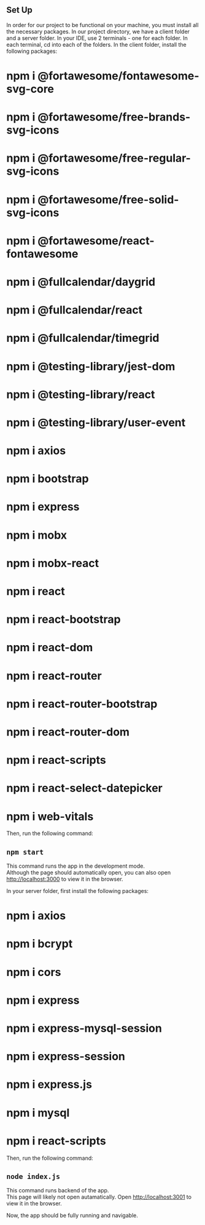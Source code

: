 ## Set Up

In order for our project to be functional on your machine, you must install all the necessary packages. In our project directory, we have a client folder and a server folder. In your IDE, use 2 terminals - one for each folder. In each terminal, cd into each of the folders. In the client folder, install the following packages:

# npm i @fortawesome/fontawesome-svg-core
# npm i @fortawesome/free-brands-svg-icons
# npm i @fortawesome/free-regular-svg-icons
# npm i @fortawesome/free-solid-svg-icons
# npm i @fortawesome/react-fontawesome
# npm i @fullcalendar/daygrid
# npm i @fullcalendar/react
# npm i @fullcalendar/timegrid
# npm i @testing-library/jest-dom
# npm i @testing-library/react
# npm i @testing-library/user-event
# npm i axios
# npm i bootstrap
# npm i express
# npm i mobx
# npm i mobx-react
# npm i react
# npm i react-bootstrap
# npm i react-dom
# npm i react-router
# npm i react-router-bootstrap
# npm i react-router-dom
# npm i react-scripts
# npm i react-select-datepicker
# npm i web-vitals

Then, run the following command:

## `npm start`

This command runs the app in the development mode.\
Although the page should automatically open, you can also open [http://localhost:3000](http://localhost:3000) to view it in the browser.

In your server folder, first install the following packages:

# npm i axios
# npm i bcrypt
# npm i cors
# npm i express
# npm i express-mysql-session
# npm i express-session
# npm i express.js
# npm i mysql
# npm i react-scripts


Then, run the following command:

## `node index.js`

This command runs backend of the app.\
This page will likely not open autamatically. Open [http://localhost:3001](http://localhost:3001) to view it in the browser. 

Now, the app should be fully running and navigable.

